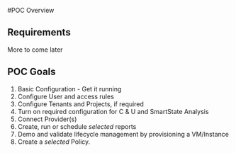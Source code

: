 #POC Overview

## Requirements
More to come later

## POC Goals
1. Basic Configuration - Get it running
2. Configure User and access rules
3. Configure Tenants and Projects, if required
5. Turn on required configuration for C & U and SmartState Analysis
6. Connect Provider(s)
7. Create, run or schedule *selected* reports
8. Demo and validate lifecycle management by provisioning a VM/Instance
9. Create a *selected* Policy. 
